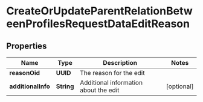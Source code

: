 

# CreateOrUpdateParentRelationBetweenProfilesRequestDataEditReason


## Properties

| Name | Type | Description | Notes |
|------------ | ------------- | ------------- | -------------|
|**reasonOid** | **UUID** | The reason for the edit |  |
|**additionalInfo** | **String** | Additional information about the edit |  [optional] |



